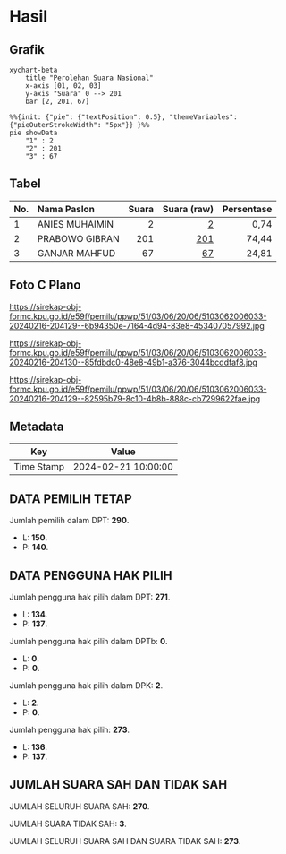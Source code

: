 # Hasil

## Grafik

```mermaid
xychart-beta
    title "Perolehan Suara Nasional"
    x-axis [01, 02, 03]
    y-axis "Suara" 0 --> 201
    bar [2, 201, 67]
```

```mermaid
%%{init: {"pie": {"textPosition": 0.5}, "themeVariables": {"pieOuterStrokeWidth": "5px"}} }%%
pie showData
    "1" : 2
    "2" : 201
    "3" : 67
```

## Tabel

| No. | Nama Paslon    | Suara | Suara (raw) | Persentase |
|:--- |:-------------- | -----:| -----------:| ----------:|
| 1   | ANIES MUHAIMIN | 2     | [2][p-1]    | 0,74       |
| 2   | PRABOWO GIBRAN | 201   | [201][p-2]  | 74,44      |
| 3   | GANJAR MAHFUD  | 67    | [67][p-3]   | 24,81      |


[p-1]: https://github.com/gigit-pemilu/pemilu-2024/blob/main/pilpres/hitung-suara/sub/51-bali/sub/03-badung/sub/06-kuta-utara/sub/2006-dalung/sub/033-tps/sub/paslon-1.txt
[p-2]: https://github.com/gigit-pemilu/pemilu-2024/blob/main/pilpres/hitung-suara/sub/51-bali/sub/03-badung/sub/06-kuta-utara/sub/2006-dalung/sub/033-tps/sub/paslon-2.txt
[p-3]: https://github.com/gigit-pemilu/pemilu-2024/blob/main/pilpres/hitung-suara/sub/51-bali/sub/03-badung/sub/06-kuta-utara/sub/2006-dalung/sub/033-tps/sub/paslon-3.txt

## Foto C Plano

https://sirekap-obj-formc.kpu.go.id/e59f/pemilu/ppwp/51/03/06/20/06/5103062006033-20240216-204129--6b94350e-7164-4d94-83e8-453407057992.jpg

https://sirekap-obj-formc.kpu.go.id/e59f/pemilu/ppwp/51/03/06/20/06/5103062006033-20240216-204130--85fdbdc0-48e8-49b1-a376-3044bcddfaf8.jpg

https://sirekap-obj-formc.kpu.go.id/e59f/pemilu/ppwp/51/03/06/20/06/5103062006033-20240216-204129--82595b79-8c10-4b8b-888c-cb7299622fae.jpg


## Metadata

| Key        | Value               |
| ---------- | ------------------- |
| Time Stamp | 2024-02-21 10:00:00 |


## DATA PEMILIH TETAP

Jumlah pemilih dalam DPT: **290**.
 * L: **150**.
 * P: **140**.

## DATA PENGGUNA HAK PILIH

Jumlah pengguna hak pilih dalam DPT: **271**.
 * L: **134**.
 * P: **137**.

Jumlah pengguna hak pilih dalam DPTb: **0**.
 * L: **0**.
 * P: **0**.

Jumlah pengguna hak pilih dalam DPK: **2**.
 * L: **2**.
 * P: **0**.

Jumlah pengguna hak pilih: **273**.
 * L: **136**.
 * P: **137**.

## JUMLAH SUARA SAH DAN TIDAK SAH

JUMLAH SELURUH SUARA SAH: **270**.

JUMLAH SUARA TIDAK SAH: **3**.

JUMLAH SELURUH SUARA SAH DAN SUARA TIDAK SAH: **273**.


